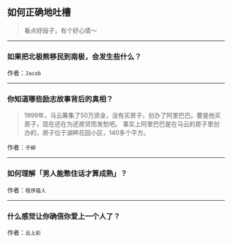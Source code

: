 ## 如何正确地吐槽

> 看点好段子，有个好心情～


 
---

### 如果把北极熊移民到南极，会发生些什么？

> 


作者：`Jacob`

---

### 你知道哪些励志故事背后的真相？

> 1999年，马云筹集了50万资金，没有买房子，创办了阿里巴巴。要是他买房子，现在还在为还房贷而发愁吧。
> 事实上阿里巴巴是在马云的房子里创办的，房子位于湖畔花园小区，140多个平方。


作者：`子柳`

---

### 如何理解「男人能憋住话才算成熟」？

> 


作者：`程序猎人`

---

### 什么感觉让你确信你爱上一个人了？

> 


作者：`云上彩`